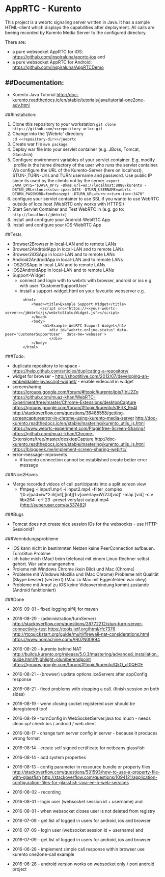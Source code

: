 # AppRTC - Kurento 

This project is a webrtc signaling server written in Java.
It has a sample HTML-client which displays the capabilities after deployment.
All calls are beeing recorded by Kurento Media Server to the configured directory. 

There are:
- a pure websocket AppRTC for iOS: https://github.com/inspiraluna/apprtc-ios and
- a pure websocket AppRTC for Android: https://github.com/inspiraluna/AppRTCDemo 


##Documentation:
-----------------
- Kurento Java Tutorial http://doc-kurento.readthedocs.io/en/stable/tutorials/java/tutorial-one2one-adv.html

###Installation:
1. Clone this repository to your workstation
```git clone https://github.com/<<repository-url>>.git```
2. Change into the 'jWebrtc' directory  
```cd <<repository-dir>>/jWebrtc```
3. Create war file 
```mvn package```
4. Deploy war file into your servlet container (e.g. JBoss, Tomcat, Glassfish)
5. Configure environment variables of your servlet container. E.g. modify .profile in the home directory of the user who runs the servlet container. We configure the URL of the Kurento-Server (here on localhost), STUN-,TURN-Urls and TURN username and password. Use public IP since its used by the clients not by the server.
```export JAVA_OPTS="$JAVA_OPTS -Dkms.url=ws://localhost:8888/kurento -DSTUN_URL=stun:<<stun-ip>>:3478 -DTURN_USERNAME=webrtc -DTURN_PASSWORD=fondkonzept -DTURN_URL=turn:<<turn-ip>>:3478"``` 
6. configure your servlet container to use SSL if you wanto to use WebRTC outside of localhost (WebRTC only works with HTTPS!)
7. Start Servlet Container and Test WebRTC in (e.g. go to: ```http://localhost/jWebrtc```) 
8. Install and configure your Android-WebRTC App
9. Install and configure your iOS-WebRTC App


##Tests
- Browser2Browser in local-LAN and to remote LANs
- Browser2AndroidApp in local-LAN and to remote LANs
- Browser2iOSApp in local-LAN and to remote LANs
- Android2AndroidApp in local-LAN and to remote LANs
- iOS2iOSApp in local-LAN and to remote LANs
- iOS2AndroidApp in local-LAN and to remote LANs
- Support-Widget 
	- connect and login with to webrtc with browser, android or ios e.g. with user 'CustomerSupportUser'
	- install a support-widget.html on your favourite webserver e.g. 

```
		<html>
			<head><title>Example Support Widget</title>
				<script src="https://<<your-webrtc-server>>/jWebrtc/js/webrtcStatusWidget.js"></script>
			</head>
			<body>
				 <h1>Example WebRTC Support Widget</h1>
				 	<div id="webrtc-online-status" data-peer='CustomerSupportUser'  data-me='webuser'>
				    </div>
			</body>
		</html>
```


###Todo:
- duplicate repository to le-space 
		- https://help.github.com/articles/duplicating-a-repository/
- widget for browser 
		- http://shootitlive.com/2012/07/developing-an-embeddable-javascript-widget/ 
		- enable videocall in widget
- screensharing  
		https://groups.google.com/forum/#!topic/kurento/jpis7IbU2Zo
		https://github.com/muaz-khan/WebRTC-Experiment/tree/master/Chrome-Extensions/desktopCapture
		https://groups.google.com/forum/#!topic/kurento/s1FrlX_9n4I
		http://stackoverflow.com/questions/36485558/getting-screencaptureerror-in-chrome-using-kurento-media-server
		http://doc-kurento.readthedocs.io/en/stable/mastering/kurento_utils_js.html
		https://www.webrtc-experiment.com/Pluginfree-Screen-Sharing/
		https://github.com/muaz-khan/Chrome-Extensions/tree/master/desktopCapture
		http://doc-kurento.readthedocs.io/en/stable/mastering/kurento_utils_js.html
		https://bloggeek.me/implement-screen-sharing-webrtc/
- error-message-improvents
	- if kurento connection cannot be established create better error message

###Nice2Haves
- Merge recorded videos of call participants into a split screen view
  - ffmpeg -i input1.mp4 -i input2.mp4 -filter_complex '[0:v]pad=iw*2:ih[int];[int][1:v]overlay=W/2:0[vid]' -map [vid] -c:v libx264 -crf 23 -preset veryfast output.mp4 (http://superuser.com/a/537482)
  
###Bugs
- Tomcat does not create nice session IDs for the websockts - use HTTP-SessionId?

###Verinbdungsprobleme
- iOS kann nicht in bestimmten Netzen keine PeerConnection aufbauen. Turn/Stun Problme
- ich habe mich (Mac) beim telefonat mit einem Linux-Rechner selbst gehört. War sehr unangenehm.
- Proleme mit Windows Chrome (kein Bild) und Mac (Chrome)
- Probleme mit Windows Mozilla und (Mac Chrome) Probleme mit Qualität (Skype besser) (verzerrt) (Mac zu Mac mit Eggenfelden war okey)
- Probleme mit Anruf zu iOS keine Videoverbindung kommt zustande (Android funktioniert)

###Done
- 2016-09-01 - fixed logging slf4j for maven
- 2016-08-29 - (administration/turnServer)
	http://stackoverflow.com/questions/28772212/stun-turn-server-connectivity-test
	https://tools.ietf.org/html/rfc7376
	http://rtcquickstart.org/guide/multi/firewall-nat-considerations.html
	https://www.nomachine.com/AR07N00894


- 2016-08-29 - kurento behind NAT
		http://builds.kurento.org/release/5.0.3/mastering/advanced_installation_guide.html?highlight=plumberendpoint
		https://groups.google.com/forum/#!topic/kurento/QkO_ct0QEGE
- 2016-08-21 - (browser) update options.iceServers after appConfig response 
- 2016-08-21 - fixed problems with stopping a call. (finish session on both sides)
- 2016-08-19 - wenn closing socket registered user should be deregistered too!
- 2016-08-19 - turnConfig in WebSocketServer.java too much - needs clean up! check ios / android / web client 
- 2016-08-17 - change turn server config in server - because it produces wrong format
- 2016-08-14 - create self signed certificate for netbeans glassfish
- 2016-08-14 - add system properties
- 2016-08-13  - config parameter in ressource bundle or property files 
				http://stackoverflow.com/questions/531593/how-to-use-a-property-file-with-glassfish
				http://stackoverflow.com/questions/1094121/application-configuration-files-for-glassfish-java-ee-5-web-services
- 2016-08-02 - recording
- 2016-08-01 - login user (websocket session id + username) and 
- 2016-08-01 - when websocket closes user is not deleted from registry
- 2016-07-09 - get list of logged in users for android, ios and browser 
- 2016-07-09 - login user (websocket session id + username) and 
- 2016-07-09 - get list of logged in users for android, ios and browser
- 2016-06-28 - implement simple call response within browser use kurento one2one-call example
- 2016-06-28 - android version works on websocket only / port android project
